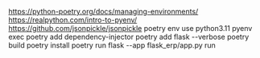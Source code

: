 https://python-poetry.org/docs/managing-environments/
https://realpython.com/intro-to-pyenv/
https://github.com/jsonpickle/jsonpickle
poetry env use python3.11
pyenv exec poetry add dependency-injector
poetry add flask --verbose
poetry build
poetry install
poetry run flask --app flask_erp/app.py run